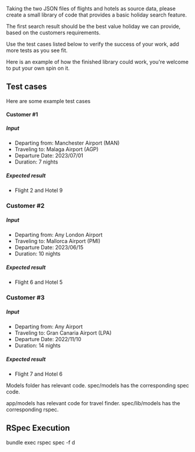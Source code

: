 Taking the two JSON files of flights and hotels as source data, please create a small library of code that provides a basic holiday search feature. 

The first search result should be the best value holiday we can provide, based on the customers requirements.

Use the test cases listed below to verify the success of your work, add more tests as you see fit.

Here is an example of how the finished library could work, you're welcome to put your own spin on it.


## Test cases

Here are some example test cases

#### Customer #1

##### Input
 * Departing from: Manchester Airport (MAN)
 * Traveling to: Malaga Airport (AGP)
 * Departure Date: 2023/07/01
 * Duration: 7 nights

##### Expected result  
 * Flight 2 and Hotel 9

### Customer #2

##### Input
 * Departing from: Any London Airport
 * Traveling to: Mallorca Airport (PMI)
 * Departure Date: 2023/06/15
 * Duration: 10 nights

##### Expected result  
 * Flight 6 and Hotel 5

### Customer #3

##### Input
 * Departing from: Any Airport
 * Traveling to: Gran Canaria Airport (LPA)
 * Departure Date: 2022/11/10
 * Duration: 14 nights

##### Expected result  
 * Flight 7 and Hotel 6
 
 Models folder has relevant code.
 spec/models has the corresponding spec code.

app/models has relevant code for travel finder.
spec/lib/models has the corresponding rspec.

RSpec Execution
----------------
bundle exec rspec spec -f d

